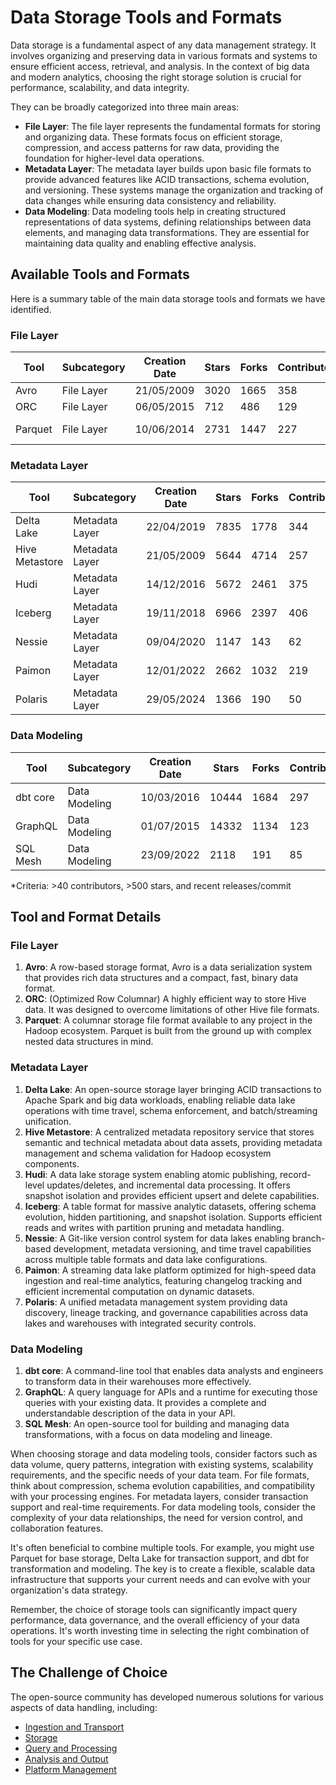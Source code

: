 # Data Storage Tools and Formats

Data storage is a fundamental aspect of any data management strategy. It involves organizing and preserving data in various formats and systems to ensure efficient access, retrieval, and analysis. In the context of big data and modern analytics, choosing the right storage solution is crucial for performance, scalability, and data integrity.

They can be broadly categorized into three main areas:
- **File Layer**: The file layer represents the fundamental formats for storing and organizing data. These formats focus on efficient storage, compression, and access patterns for raw data, providing the foundation for higher-level data operations.
- **Metadata Layer**: The metadata layer builds upon basic file formats to provide advanced features like ACID transactions, schema evolution, and versioning. These systems manage the organization and tracking of data changes while ensuring data consistency and reliability.
- **Data Modeling**: Data modeling tools help in creating structured representations of data systems, defining relationships between data elements, and managing data transformations. They are essential for maintaining data quality and enabling effective analysis.

## Available Tools and Formats

Here is a summary table of the main data storage tools and formats we have identified.

### File Layer

| Tool | Subcategory | Creation Date | Stars | Forks | Contributors | Last Release | Latest Commit | Meets Criteria* | Link |
|---|---|---|---|---|---|---|---|---|---|
| Avro | File Layer | 21/05/2009 | 3020 | 1665 | 358 | 05/08/2024 | 02/03/2025 | Yes | https://github.com/apache/avro |
| ORC | File Layer | 06/05/2015 | 712 | 486 | 129 | 10/01/2025 | 02/03/2025 | Yes | https://github.com/apache/orc |
| Parquet | File Layer | 10/06/2014 | 2731 | 1447 | 227 | 02/12/2024 | 27/02/2025 | Yes | https://github.com/apache/parquet-mr |

### Metadata Layer

| Tool | Subcategory | Creation Date | Stars | Forks | Contributors | Last Release | Latest Commit | Meets Criteria* | Link |
|---|---|---|---|---|---|---|---|---|---|
| Delta Lake | Metadata Layer | 22/04/2019 | 7835 | 1778 | 344 | 06/01/2025 | 28/02/2025 | Yes | https://github.com/delta-io/delta |
| Hive Metastore | Metadata Layer | 21/05/2009 | 5644 | 4714 | 257 | N/A | 01/03/2025 | Yes | https://github.com/apache/hive |
| Hudi | Metadata Layer | 14/12/2016 | 5672 | 2461 | 375 | 19/02/2025 | 02/03/2025 | Yes | https://github.com/apache/hudi |
| Iceberg | Metadata Layer | 19/11/2018 | 6966 | 2397 | 406 | 28/02/2025 | 02/03/2025 | Yes | https://github.com/apache/iceberg |
| Nessie | Metadata Layer | 09/04/2020 | 1147 | 143 | 62 | 18/02/2025 | 01/03/2025 | Yes | https://github.com/projectnessie/nessie |
| Paimon | Metadata Layer | 12/01/2022 | 2662 | 1032 | 219 | N/A | 02/03/2025 | Yes | https://github.com/apache/paimon |
| Polaris | Metadata Layer | 29/05/2024 | 1366 | 190 | 50 | 25/02/2025 | 02/03/2025 | Yes | https://github.com/apache/polaris |

### Data Modeling

| Tool | Subcategory | Creation Date | Stars | Forks | Contributors | Last Release | Latest Commit | Meets Criteria* | Link |
|---|---|---|---|---|---|---|---|---|---|
| dbt core | Data Modeling | 10/03/2016 | 10444 | 1684 | 297 | 29/01/2025 | 21/02/2025 | Yes | https://github.com/dbt-labs/dbt-core |
| GraphQL | Data Modeling | 01/07/2015 | 14332 | 1134 | 123 | 27/10/2021 | 27/02/2025 | Yes | https://github.com/graphql/graphql-spec |
| SQL Mesh | Data Modeling | 23/09/2022 | 2118 | 191 | 85 | 28/02/2025 | 02/03/2025 | Yes | https://github.com/TobikoData/sqlmesh |

*Criteria: >40 contributors, >500 stars, and recent releases/commit

## Tool and Format Details

### File Layer

1. **Avro**: A row-based storage format, Avro is a data serialization system that provides rich data structures and a compact, fast, binary data format.
2. **ORC**: (Optimized Row Columnar) A highly efficient way to store Hive data. It was designed to overcome limitations of other Hive file formats.
3. **Parquet**: A columnar storage file format available to any project in the Hadoop ecosystem. Parquet is built from the ground up with complex nested data structures in mind.

### Metadata Layer

1. **Delta Lake**: An open-source storage layer bringing ACID transactions to Apache Spark and big data workloads, enabling reliable data lake operations with time travel, schema enforcement, and batch/streaming unification.
2. **Hive Metastore**: A centralized metadata repository service that stores semantic and technical metadata about data assets, providing metadata management and schema validation for Hadoop ecosystem components.
3. **Hudi**: A data lake storage system enabling atomic publishing, record-level updates/deletes, and incremental data processing. It offers snapshot isolation and provides efficient upsert and delete capabilities.
4. **Iceberg**: A table format for massive analytic datasets, offering schema evolution, hidden partitioning, and snapshot isolation. Supports efficient reads and writes with partition pruning and metadata handling.
5. **Nessie**: A Git-like version control system for data lakes enabling branch-based development, metadata versioning, and time travel capabilities across multiple table formats and data lake configurations.
6. **Paimon**: A streaming data lake platform optimized for high-speed data ingestion and real-time analytics, featuring changelog tracking and efficient incremental computation on dynamic datasets.
7. **Polaris**: A unified metadata management system providing data discovery, lineage tracking, and governance capabilities across data lakes and warehouses with integrated security controls.

### Data Modeling

1. **dbt core**: A command-line tool that enables data analysts and engineers to transform data in their warehouses more effectively.
2. **GraphQL**: A query language for APIs and a runtime for executing those queries with your existing data. It provides a complete and understandable description of the data in your API.
3. **SQL Mesh**: An open-source tool for building and managing data transformations, with a focus on data modeling and lineage.

When choosing storage and data modeling tools, consider factors such as data volume, query patterns, integration with existing systems, scalability requirements, and the specific needs of your data team. For file formats, think about compression, schema evolution capabilities, and compatibility with your processing engines. For metadata layers, consider transaction support and real-time requirements. For data modeling tools, consider the complexity of your data relationships, the need for version control, and collaboration features.

It's often beneficial to combine multiple tools. For example, you might use Parquet for base storage, Delta Lake for transaction support, and dbt for transformation and modeling. The key is to create a flexible, scalable data infrastructure that supports your current needs and can evolve with your organization's data strategy.

Remember, the choice of storage tools can significantly impact query performance, data governance, and the overall efficiency of your data operations. It's worth investing time in selecting the right combination of tools for your specific use case.

## The Challenge of Choice
The open-source community has developed numerous solutions for various aspects of data handling, including:
- [Ingestion and Transport](01.ingestion_and_transport.md)
- [Storage](02.storage.md)
- [Query and Processing](03.query_and_processing.md)
- [Analysis and Output](04.analysis_and_output.md)
- [Platform Management](05.platform_management.md)